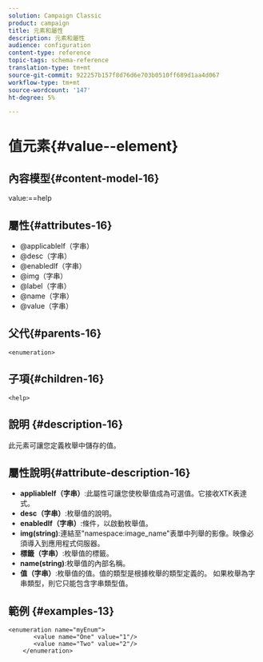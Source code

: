 ```yaml
---
solution: Campaign Classic
product: campaign
title: 元素和屬性
description: 元素和屬性
audience: configuration
content-type: reference
topic-tags: schema-reference
translation-type: tm+mt
source-git-commit: 922257b157f8d76d6e703b0510ff689d1aa4d067
workflow-type: tm+mt
source-wordcount: '147'
ht-degree: 5%

---
```



# 值元素{#value--element}

## 內容模型{#content-model-16}

value:==help

## 屬性{#attributes-16}

* @applicableIf（字串）
* @desc（字串）
* @enabledIf（字串）
* @img（字串）
* @label（字串）
* @name（字串）
* @value（字串）

## 父代{#parents-16}

`<enumeration>`

## 子項{#children-16}

`<help>`

## 說明 {#description-16}

此元素可讓您定義枚舉中儲存的值。

## 屬性說明{#attribute-description-16}

* **appliableIf（字串）**:此屬性可讓您使枚舉值成為可選值。它接收XTK表達式。
* **desc（字串）**:枚舉值的說明。
* **enabledIf（字串）**:條件，以啟動枚舉值。
* **img(string)**:連結至&quot;namespace:image_name&quot;表單中列舉的影像。映像必須導入到應用程式伺服器。
* **標籤（字串）**:枚舉值的標籤。
* **name(string)**:枚舉值的內部名稱。
* **值（字串）**:枚舉值的值。值的類型是根據枚舉的類型定義的。 如果枚舉為字串類型，則它只能包含字串類型值。

## 範例 {#examples-13}

```
<enumeration name="myEnum">
       <value name="One" value="1"/>
       <value name="Two" value="2"/>
    </enumeration>
```
